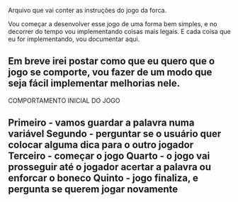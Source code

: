 Arquivo que vai conter as instruções do jogo da forca.

Vou começar a desenvolver esse jogo de uma forma bem simples, e no decorrer do tempo vou implementando coisas mais legais.
E cada coisa que eu for implementando, vou documentar aqui.

Em breve irei postar como que eu quero que o jogo se comporte, vou fazer de um modo que seja fácil implementar melhorias nele.
--------------------------------------------------------------------------------------
COMPORTAMENTO INICIAL DO JOGO

Primeiro - vamos guardar a palavra numa variável
Segundo - perguntar se o usuário quer colocar alguma dica para o outro jogador
Terceiro - começar o jogo
Quarto - o jogo vai prosseguir até o jogador acertar a palavra ou enforcar o boneco
Quinto - jogo finaliza, e pergunta se querem jogar novamente                          
---------------------------------------------------------------------------------------
